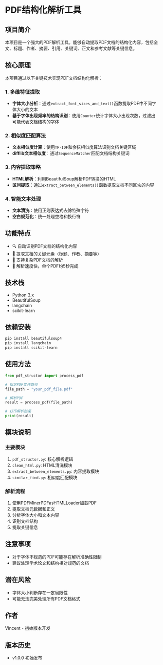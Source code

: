 # PDF结构化解析工具

## 项目简介

本项目是一个强大的PDF解析工具，能够自动提取PDF文档的结构化内容，包括全文、标题、作者、摘要、引用、关键词、正文和参考文献等关键信息。

## 核心原理

本项目通过以下关键技术实现PDF文档结构化解析：

### 1. 多维特征提取

- **字体大小分析**：通过`extract_font_sizes_and_text()`函数提取PDF中不同字体大小的文本
- **基于字体出现频率的结构识别**：使用`Counter`统计字体大小出现次数，过滤出可能代表文档结构的字体

### 2. 相似度匹配算法

- **文本相似度计算**：使用`TF-IDF`和余弦相似度算法识别文档关键区域
- **difflib文本相似度**：通过`SequenceMatcher`匹配文档结构关键词

### 3. 内容提取策略

- **HTML解析**：利用BeautifulSoup解析PDF转换的HTML
- **区间提取**：通过`extract_between_elements()`函数提取文档不同区块的内容

### 4. 智能文本处理

- **文本清洗**：使用正则表达式去除特殊字符
- **空白规范化**：统一处理空格和换行符

## 功能特点

- 🔍 自动识别PDF文档的结构化内容
- 📄 提取文档的关键元素（标题、作者、摘要等）
- 🧩 支持复杂PDF文档的解析
- 🚀 解析速度快，单个PDF约5秒完成

## 技术栈

- Python 3.x
- BeautifulSoup
- langchain
- scikit-learn

## 依赖安装

```bash
pip install beautifulsoup4
pip install langchain
pip install scikit-learn
```

## 使用方法

```python
from pdf_structor import process_pdf

# 指定PDF文件路径
file_path = "your_pdf_file.pdf"

# 解析PDF
result = process_pdf(file_path)

# 打印解析结果
print(result)
```

## 模块说明

### 主要模块

1. `pdf_structor.py`: 核心解析逻辑
2. `clean_html.py`: HTML清洗模块
3. `extract_between_elements.py`: 内容提取模块
4. `similar_find.py`: 相似度匹配模块

### 解析流程

1. 使用PDFMinerPDFasHTMLLoader加载PDF
2. 提取文档元数据和正文
3. 分析字体大小和文本内容
4. 识别文档结构
5. 提取关键信息

## 注意事项

- 对于字体不规范的PDF可能存在解析准确性限制
- 建议处理学术论文和结构相对规范的文档

## 潜在风险

- 字体大小判断存在一定局限性
- 可能无法完美处理所有PDF文档格式

## 作者

Vincent - 初始版本开发

## 版本历史

- v1.0.0 初始发布
